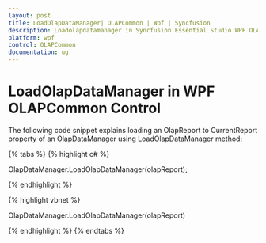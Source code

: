 ```yaml
---
layout: post
title: LoadOlapDataManager| OLAPCommon | Wpf | Syncfusion
description: Loadolapdatamanager in Syncfusion Essential Studio WPF OLAPCommon control, its elements, features, and more.
platform: wpf
control: OLAPCommon
documentation: ug
---
```


# LoadOlapDataManager in WPF OLAPCommon Control

The following code snippet explains loading an OlapReport to CurrentReport property of an OlapDataManager using LoadOlapDataManager method:

{% tabs %}
{% highlight c# %}

OlapDataManager.LoadOlapDataManager(olapReport);

{% endhighlight  %}

{% highlight vbnet %}

OlapDataManager.LoadOlapDataManager(olapReport)

{% endhighlight  %}
{% endtabs %}
